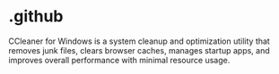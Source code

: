 # .github
CCleaner for Windows is a system cleanup and optimization utility that removes junk files, clears browser caches, manages startup apps, and improves overall performance with minimal resource usage.
